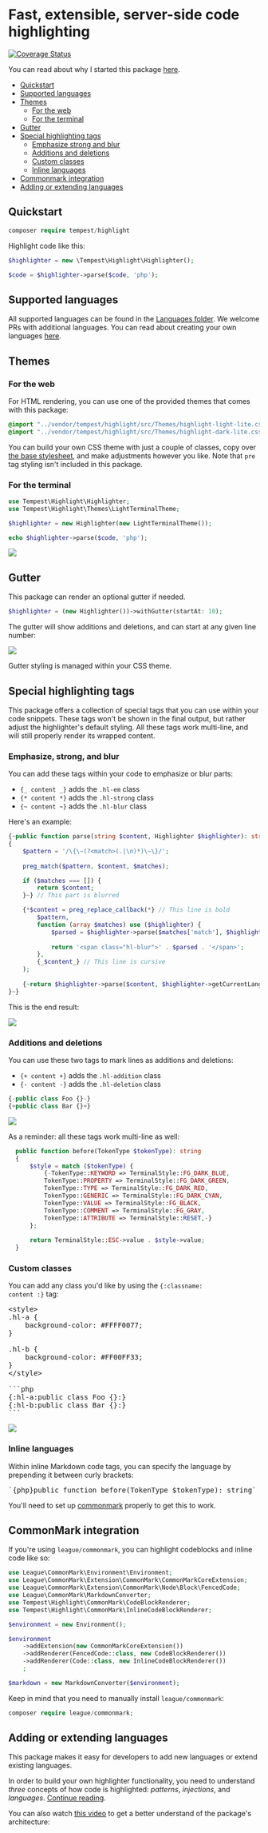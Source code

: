 # Fast, extensible, server-side code highlighting
[![Coverage Status](https://coveralls.io/repos/github/tempestphp/highlight/badge.svg?branch=main)](https://coveralls.io/github/tempestphp/highlight?branch=main)

You can read about why I started this package [here](https://stitcher.io/blog/a-syntax-highlighter-that-doesnt-suck).

- [Quickstart](#quickstart)
- [Supported languages](#supported-languages)
- [Themes](#themes)
  - [For the web](#for-the-web)
  - [For the terminal](#for-the-terminal)
- [Gutter](#gutter)
- [Special highlighting tags](#special-highlighting-tags)
  - [Emphasize strong and blur](#emphasize-strong-and-blur)
  - [Additions and deletions](#additions-and-deletions)
  - [Custom classes](#custom-classes)
  - [Inline languages](#inline-languages)
- [Commonmark integration](#commonmark-integration)
- [Adding or extending languages](#adding-or-extending-languages)

## Quickstart

```php
composer require tempest/highlight
```

Highlight code like this:

```php
$highlighter = new \Tempest\Highlight\Highlighter();

$code = $highlighter->parse($code, 'php');
```

## Supported languages

All supported languages can be found in the [Languages folder](./src/Languages). We welcome PRs with additional languages. You can read about creating your own languages [here](#adding-or-extending-languages).

## Themes

### For the web

For HTML rendering, you can use one of the provided themes that comes with this package:

```css
@import "../vendor/tempest/highlight/src/Themes/highlight-light-lite.css";
@import "../vendor/tempest/highlight/src/Themes/highlight-dark-lite.css";
```

You can build your own CSS theme with just a couple of classes, copy over [the base stylesheet](./src/Themes/highlight-light-lite.css), and make adjustments however you like. Note that `pre` tag styling isn't included in this package.

### For the terminal

```php
use Tempest\Highlight\Highlighter;
use Tempest\Highlight\Themes\LightTerminalTheme;

$highlighter = new Highlighter(new LightTerminalTheme());

echo $highlighter->parse($code, 'php');
```

![](./.github/terminal.png)

## Gutter

This package can render an optional gutter if needed. 

```php
$highlighter = (new Highlighter())->withGutter(startAt: 10);
```

The gutter will show additions and deletions, and can start at any given line number:

![](./.github/highlight-4.png)

Gutter styling is managed within your CSS theme.

## Special highlighting tags

This package offers a collection of special tags that you can use within your code snippets. These tags won't be shown in the final output, but rather adjust the highlighter's default styling. All these tags work multi-line, and will still properly render its wrapped content.

### Emphasize, strong, and blur

You can add these tags within your code to emphasize or blur parts:

- `{_ content _}` adds the `.hl-em` class
- `{* content *}` adds the `.hl-strong` class
- `{~ content ~}` adds the `.hl-blur` class

Here's an example:

```php
{~public function parse(string $content, Highlighter $highlighter): string
{
    $pattern = '/\{\~(?<match>(.|\n)*)\~\}/';
    
    preg_match($pattern, $content, $matches);

    if ($matches === []) {
        return $content;
    }~} // This part is blurred

    {*$content = preg_replace_callback(*} // This line is bold
        $pattern,
        function (array $matches) use ($highlighter) {
            $parsed = $highlighter->parse($matches['match'], $highlighter->getCurrentLanguage());
            
            return '<span class="hl-blur">' . $parsed . '</span>';
        },
        {_$content_} // This line is cursive
    );
    
    {~return $highlighter->parse($content, $highlighter->getCurrentLanguage());
}~}
```

This is the end result:

![](./.github/highlight.png)

### Additions and deletions

You can use these two tags to mark lines as additions and deletions:

- `{+ content +}` adds the `.hl-addition` class
- `{- content -}` adds the `.hl-deletion` class

```php
{-public class Foo {}-}
{+public class Bar {}+}
```

![](./.github/highlight-2.png)

As a reminder: all these tags work multi-line as well:


```php
  public function before(TokenType $tokenType): string
  {
      $style = match ($tokenType) {
          {-TokenType::KEYWORD => TerminalStyle::FG_DARK_BLUE,
          TokenType::PROPERTY => TerminalStyle::FG_DARK_GREEN,
          TokenType::TYPE => TerminalStyle::FG_DARK_RED,
          TokenType::GENERIC => TerminalStyle::FG_DARK_CYAN,
          TokenType::VALUE => TerminalStyle::FG_BLACK,
          TokenType::COMMENT => TerminalStyle::FG_GRAY,
          TokenType::ATTRIBUTE => TerminalStyle::RESET,-}
      };
  
      return TerminalStyle::ESC->value . $style->value;
  }
```

### Custom classes

You can add any class you'd like by using the <code>{:classname: content :}</code> tag:

<pre>
&lt;style&gt;
.hl-a {
    background-color: #FFFF0077;
}

.hl-b {
    background-color: #FF00FF33;
}
&lt;/style&gt;

&#96;&#96;&#96;php
{:hl-a:public class Foo {}:}
{:hl-b:public class Bar {}:}
&#96;&#96;&#96;
</pre>

![](./.github/highlight-3.png)

### Inline languages

Within inline Markdown code tags, you can specify the language by prepending it between curly brackets: 

<pre>
&#96;{php}public function before(TokenType $tokenType): string&#96;
</pre>

You'll need to set up [commonmark](#commonmark-integration) properly to get this to work.

## CommonMark integration

If you're using `league/commonmark`, you can highlight codeblocks and inline code like so:

```php
use League\CommonMark\Environment\Environment;
use League\CommonMark\Extension\CommonMark\CommonMarkCoreExtension;
use League\CommonMark\Extension\CommonMark\Node\Block\FencedCode;
use League\CommonMark\MarkdownConverter;
use Tempest\Highlight\CommonMark\CodeBlockRenderer;
use Tempest\Highlight\CommonMark\InlineCodeBlockRenderer;

$environment = new Environment();

$environment
    ->addExtension(new CommonMarkCoreExtension())
    ->addRenderer(FencedCode::class, new CodeBlockRenderer())
    ->addRenderer(Code::class, new InlineCodeBlockRenderer())
    ;

$markdown = new MarkdownConverter($environment);
```

Keep in mind that you need to manually install `league/commonmark`:

```php
composer require league/commonmark;
```

## Adding or extending languages

This package makes it easy for developers to add new languages or extend existing languages.

In order to build your own highlighter functionality, you need to understand _three_ concepts of how code is highlighted: _patterns_, _injections_, and _languages_. [Continue reading](https://stitcher.io/blog/building-a-custom-language-in-tempest-highlight).

You can also watch [this video](https://www.youtube.com/watch?v=cZugbAR8Fyg) to get a better understand of the package's architecture: